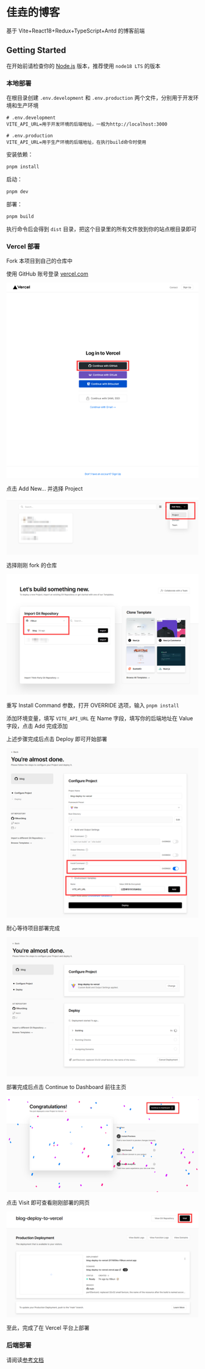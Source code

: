 # 佳垚的博客

基于 Vite+React18+Redux+TypeScript+Antd 的博客前端

## Getting Started

在开始前请检查你的 [Node.js](https://nodejs.org/en/) 版本，推荐使用 `node18 LTS` 的版本

### 本地部署

在根目录创建 `.env.development` 和 `.env.production` 两个文件，分别用于开发环境和生产环境

```dotenv
# .env.development
VITE_API_URL=用于开发环境的后端地址，一般为http://localhost:3000
```

```dotenv
# .env.production
VITE_API_URL=用于生产环境的后端地址，在执行build命令时使用
```

安装依赖：

```bash
pnpm install
```

启动：

```bash
pnpm dev
```

部署：

```bash
pnpm build
```

执行命令后会得到 `dist` 目录，把这个目录里的所有文件放到你的站点根目录即可

### Vercel 部署

Fork 本项目到自己的仓库中

使用 GitHub 账号登录 [vercel.com](https://vercel.com)

![signin_with_github](assets/signin_with_github.png)

点击 Add New... 并选择 Project

![add_new_project](assets/add_new_project.png)

选择刚刚 fork 的仓库

![import_git_repository](assets/import_git_repository.png)

重写 Install Command 参数，打开 OVERRIDE 选项，输入 `pnpm install`

添加环境变量，填写 `VITE_API_URL` 在 Name 字段，填写你的后端地址在 Value 字段，点击 Add 完成添加

上述步骤完成后点击 Deploy 即可开始部署

![configure_project](assets/configure_project.png)

耐心等待项目部署完成

![deploying](assets/deploying.png)

部署完成后点击 Continue to Dashboard 前往主页

![deploying](assets/done.png)

点击 Visit 即可查看刚刚部署的网页

![visit](assets/visit.png)

至此，完成了在 Vercel 平台上部署

### 后端部署

请阅读[参考文档](./server/README.md)
